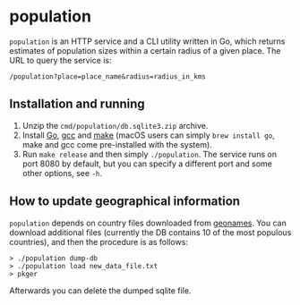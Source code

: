 # population

`population` is an HTTP service and a CLI utility written in Go, which returns
estimates of population sizes within a certain radius of a given place. The URL
to query the service is:

```
/population?place=place_name&radius=radius_in_kms
```

## Installation and running

1. Unzip the `cmd/population/db.sqlite3.zip` archive.
2. Install [Go](https://golang.org/dl/), [gcc](https://gcc.gnu.org) and
   [make](https://www.gnu.org/software/make/) (macOS users can simply `brew
   install go`, make and gcc come pre-installed with the system).
3. Run `make release` and then simply `./population`. The service runs on port
   8080 by default, but you can specify a different port and some other
   options, see `-h`.

## How to update geographical information

`population` depends on country files downloaded from
[geonames](https://www.geonames.org/countries/). You can download additional
files (currently the DB contains 10 of the most populous countries), and then
the procedure is as follows:

```
> ./population dump-db
> ./population load new_data_file.txt
> pkger
```

Afterwards you can delete the dumped sqlite file.

